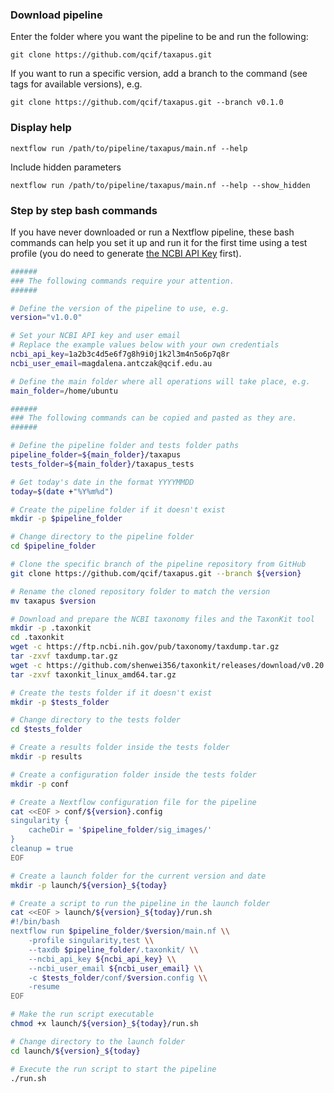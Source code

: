 ### Download pipeline
Enter the folder where you want the pipeline to be and run the following:
```
git clone https://github.com/qcif/taxapus.git
```
If you want to run a specific version, add a branch to the command (see tags for available versions), e.g.
```
git clone https://github.com/qcif/taxapus.git --branch v0.1.0
```

### Display help
```
nextflow run /path/to/pipeline/taxapus/main.nf --help
```
Include hidden parameters
```
nextflow run /path/to/pipeline/taxapus/main.nf --help --show_hidden
```

### Step by step bash commands
If you have never downloaded or run a Nextflow pipeline, these bash commands can help you set it up and run it for the first time using a test profile (you do need to generate [the NCBI API Key](https://support.nlm.nih.gov/kbArticle/?pn=KA-05317) first).


```bash
######
### The following commands require your attention.
######

# Define the version of the pipeline to use, e.g.
version="v1.0.0"

# Set your NCBI API key and user email
# Replace the example values below with your own credentials
ncbi_api_key=1a2b3c4d5e6f7g8h9i0j1k2l3m4n5o6p7q8r
ncbi_user_email=magdalena.antczak@qcif.edu.au

# Define the main folder where all operations will take place, e.g.
main_folder=/home/ubuntu

######
### The following commands can be copied and pasted as they are.
######

# Define the pipeline folder and tests folder paths
pipeline_folder=${main_folder}/taxapus
tests_folder=${main_folder}/taxapus_tests

# Get today's date in the format YYYYMMDD
today=$(date +"%Y%m%d")

# Create the pipeline folder if it doesn't exist
mkdir -p $pipeline_folder

# Change directory to the pipeline folder
cd $pipeline_folder

# Clone the specific branch of the pipeline repository from GitHub
git clone https://github.com/qcif/taxapus.git --branch ${version}

# Rename the cloned repository folder to match the version
mv taxapus $version

# Download and prepare the NCBI taxonomy files and the TaxonKit tool
mkdir -p .taxonkit
cd .taxonkit
wget -c https://ftp.ncbi.nih.gov/pub/taxonomy/taxdump.tar.gz 
tar -zxvf taxdump.tar.gz
wget -c https://github.com/shenwei356/taxonkit/releases/download/v0.20.0/taxonkit_linux_amd64.tar.gz
tar -zxvf taxonkit_linux_amd64.tar.gz

# Create the tests folder if it doesn't exist
mkdir -p $tests_folder

# Change directory to the tests folder
cd $tests_folder

# Create a results folder inside the tests folder
mkdir -p results

# Create a configuration folder inside the tests folder
mkdir -p conf

# Create a Nextflow configuration file for the pipeline
cat <<EOF > conf/${version}.config
singularity {
    cacheDir = '$pipeline_folder/sig_images/'
}
cleanup = true
EOF

# Create a launch folder for the current version and date
mkdir -p launch/${version}_${today}

# Create a script to run the pipeline in the launch folder
cat <<EOF > launch/${version}_${today}/run.sh
#!/bin/bash 
nextflow run $pipeline_folder/$version/main.nf \\
    -profile singularity,test \\
    --taxdb $pipeline_folder/.taxonkit/ \\
    --ncbi_api_key ${ncbi_api_key} \\
    --ncbi_user_email ${ncbi_user_email} \\
    -c $tests_folder/conf/$version.config \\
    -resume
EOF

# Make the run script executable
chmod +x launch/${version}_${today}/run.sh

# Change directory to the launch folder
cd launch/${version}_${today}

# Execute the run script to start the pipeline
./run.sh
```